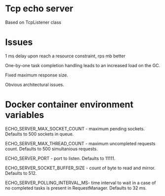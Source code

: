 # Tcp echo server
Based on TcpListener class
# Issues
1 ms delay upon reach a resource constraint, rps mb better 

One-by-one task completion handling leads to an increased load on the GC.

Fixed maximum response size.

Obvious architectural issues.

# Docker container environment variables
ECHO_SERVER_MAX_SOCKET_COUNT - maximum pending sockets. Defaults to 500 sockets in queue. 

ECHO_SERVER_MAX_THREAD_COUNT - maximum uncompleted requests count. Defaults to 500 simultanious requests.

ECHO_SERVER_PORT - port to listen. Defaults to 11111.

ECHO_SERVER_SOCKET_BUFFER_SIZE - count of byte to read and mirror. Defaults to 512.

ECHO_SERVER_POLLING_INTERVAL_MS- time interval to wait in a case of no completed tasks is present in RequestManager. Defaults to 32 ms.
